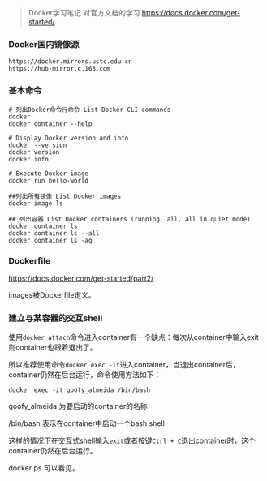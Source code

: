 
>Docker学习笔记 对官方文档的学习 https://docs.docker.com/get-started/


### Docker国内镜像源

```
https://docker.mirrors.ustc.edu.cn
https://hub-mirror.c.163.com
```

### 基本命令

```
# 列出Docker命令行命令 List Docker CLI commands
docker
docker container --help

# Display Docker version and info
docker --version
docker version
docker info

# Execute Docker image
docker run hello-world

##列出所有镜像 List Docker images
docker image ls

## 列出容器 List Docker containers (running, all, all in quiet mode)
docker container ls
docker container ls --all
docker container ls -aq
```

### Dockerfile

https://docs.docker.com/get-started/part2/


images被Dockerfile定义。


### 建立与某容器的交互shell

使用`docker attach`命令进入container有一个缺点：每次从container中输入exit则container也跟着退出了。

所以推荐使用命令`docker exec -it`进入container，当退出container后，container仍然在后台运行，命令使用方法如下：

```
docker exec -it goofy_almeida /bin/bash
```
goofy_almeida 为要启动的container的名称

/bin/bash 表示在container中启动一个bash shell


这样的情况下在交互式shell输入`exit`或者按键`Ctrl + C`退出container时，这个container仍然在后台运行。

docker ps
可以看见。
